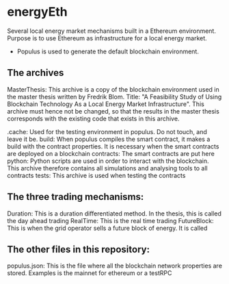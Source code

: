 # energyEth

Several local energy market mechanisms built in a Ethereum environment. Purpose is to use Ethereum as infrastructure for a local energy market.
- Populus is used to generate the default blockchain environment.

## The archives
MasterThesis: This archive is a copy of the blockchain environment used in the master thesis written by Fredrik Blom. Title: "A Feasibility Study of Using Blockchain Technology As a Local Energy Market Infrastructure". This archive must hence not be changed, so that the results in the master thesis corresponds with the existing code that exists in this archive.

.cache: Used for the testing environment in populus. Do not touch, and leave it be.
build: When populus compiles the smart contract, it makes a build with the contract properties. It is necessary when the smart contracts are deployed on a blockchain
contracts: The smart contracts are put here
python: Python scripts are used in order to interact with the blockchain. This archive therefore contains all simulations and analysing tools to all contracts
tests: This archive is used when testing the contracts 

## The three trading mechanisms:
Duration: This is a duration differentiated method. In the thesis, this is called the day ahead trading
RealTime: This is the real time trading
FutureBlock: This is when the grid operator sells a future block of energy. It is called


## The other files in this repository:
populus.json: This is the file where all the blockchain network properties are stored. Examples is the mainnet for ethereum or a testRPC
